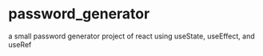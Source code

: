 # password_generator
a small  password generator project of react using useState, useEffect, and useRef 
